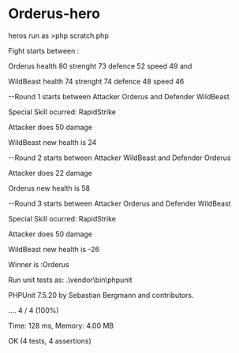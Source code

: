 # Orderus-hero
heros
run as >php scratch.php

Fight starts between :

Orderus health 80 strenght 73 defence 52 speed 49 and

WildBeast health 74 strenght 74 defence 48 speed 46

--Round 1 starts between Attacker Orderus and  Defender WildBeast

Special Skill ocurred: RapidStrike

Attacker does 50 damage

WildBeast new health is  24

--Round 2 starts between Attacker WildBeast and  Defender Orderus

Attacker does 22 damage

Orderus new health is  58

--Round 3 starts between Attacker Orderus and  Defender WildBeast

Special Skill ocurred: RapidStrike

Attacker does 50 damage

WildBeast new health is  -26

Winner is :Orderus


Run unit tests as: .\vendor\bin\phpunit

PHPUnit 7.5.20 by Sebastian Bergmann and contributors.


....                                                                4 / 4 (100%)

Time: 128 ms, Memory: 4.00 MB

OK (4 tests, 4 assertions)


